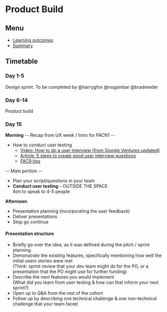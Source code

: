 # Product Build

## Menu
 - [Learning outcomes](https://github.com/foundersandcoders/master-reference/blob/master/coursebook/fragments/product-build/learning-outcomes)
 - [Summary](https://github.com/foundersandcoders/master-reference/blob/master/coursebook/fragments/product-build/summery.md)

## Timetable

### Day 1-5
Design sprint.
To be completed by @harrygfox @nogainbar @bradreeder

### Day 6-14
Product build

### Day 15
**Morning**
-- Recap from UX week / Intro for FACN1 --
+ How to conduct user testing
  + [Video: How to do a user interview (from Google Ventures updated)](https://www.youtube.com/watch?v=Qq3OiHQ-HCU)
  + [Article: 5 steps to create good user interview questions](https://medium.com/interactive-mind/5-steps-to-create-good-user-interview-questions-by-metacole-a-comprehensive-guide-8a591b0e2162)
  + [FAC9 tips](https://github.com/FAC9/future-leaders/blob/d12df8559d7464dbc7be509aedea413f9064faca/docs/user-testing-advice.md)

-- Main portion --
+ Plan your script/questions in your team
+ **Conduct user testing** - OUTSIDE THE SPACE  
Aim to speak to 4-5 people

**Afternoon**
+ Presentation planning (incorporating the user feedback)
+ Deliver presentations
+ Stop go continue

#### Presentation structure
+ Briefly go over the idea, as it was defined during the pitch / sprint planning
+ Demonstrate the existing features, specifically mentioning how well the initial users stories were met  
(Think: sprint review that your dev team might do for the PO, or a presentation that the PO might use for further funding)
+ Describe the next features you would implement  
(What did you learn from user testing & how can that inform your next sprint?)
+ Open up to Q&A from the rest of the cohort
+ Follow up by describing one technical challenge & one non-technical challenge that your team faced
